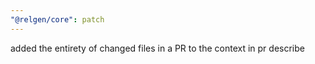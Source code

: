 ```yaml
---
"@relgen/core": patch
---
```


added the entirety of changed files in a PR to the context in pr describe
